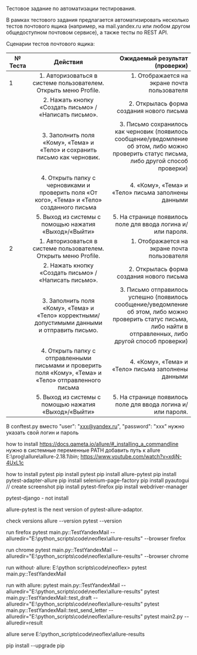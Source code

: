 Тестовое задание по автоматизации тестирования.

В рамках тестового задания предлагается автоматизировать несколько тестов почтового ящика (например, на mail.yandex.ru или любом другом общедоступном почтовом сервисе), а также тесты по REST API.

Сценарии тестов почтового ящика:

|№ Теста | Действия | Ожидаемый результат (проверки) |
| ------------- |:-------------:| -----: |
|1 | 1. Авторизоваться в системе пользователем. Открыть меню Profile. | 1. Отображается на экране почта пользователя |
||2. Нажать кнопку «Создать письмо» / «Написать письмо». | 2.  Открылась форма создания нового письма |
||3. Заполнить поля «Кому», «Тема» и «Тело» и сохранить письмо как черновик. | 3. Письмо сохранилось как черновик (появилось сообщение/уведомление об этом, либо можно проверить статус письма, либо другой способ проверки) |
||4. Открыть папку с черновиками и проверить поля «От кого», «Тема» и «Тело» созданного письма | 4. «Кому», «Тема» и «Тело» письма заполнены данными |
||5. Выход из системы с помощью нажатия «Выход»/«Выйти» | 5. На странице появилось поле для ввода логина и/или пароля. |
|2 | 1. Авторизоваться в системе пользователем. Открыть меню Profile. | 1. Отображается на экране почта пользователя |
|| 2. Нажать кнопку «Создать письмо» / «Написать письмо». | 2. Открылась форма создания нового письма |
|| 3. Заполнить поля «Кому», «Тема» и «Тело» корректными/допустимыми данными и отправить письмо. | 3. Письмо отправилось успешно (появилось сообщение/уведомление об этом, либо можно проверить статус письма, либо найти в отправленных, либо другой способ проверки) |
|| 4. Открыть папку с отправленными письмами и проверить поля «Кому», «Тема» и «Тело» отправленного письма | 4. «Кому», «Тема» и «Тело» письма заполнены данными|
|| 5. Выход из системы с помощью нажатия «Выход»/«Выйти» | 5. На странице появилось поле для ввода логина и/или пароля. |

В conftest.py
вместо
        "user": "xxx@yandex.ru",
        "password": "xxx"
нужно указать свой логин и пароль

how to install
https://docs.qameta.io/allure/#_installing_a_commandline
нужно в системные переменные PATH добавить путь к allure
E:\prog\allure\allure-2.18.1\bin;
https://www.youtube.com/watch?v=xdjN-4UxL1c

how to install pytest
pip install pytest
pip install allure-pytest
pip install pytest-adapter-allure
pip install selenium-page-factory
pip install pyautogui // create screenshot
pip install pytest-firefox
pip install webdriver-manager

pytest-django - not install

allure-pytest is the next version of pytest-allure-adaptor.

check versions
allure --version
pytest --version

run firefox
pytest main.py::TestYandexMail --alluredir="E:\python_scripts\code\neoflex\allure-results" --browser firefox

run chrome
pytest main.py::TestYandexMail --alluredir="E:\python_scripts\code\neoflex\allure-results" --browser chrome


run without· allure:
E:\python scripts\code\neoflex> pytest main.py::TestYandexMail

run with allure:
pytest main.py::TestYandexMail --alluredir="E:\python_scripts\code\neoflex\allure-results"
pytest main.py::TestYandexMail::test_draft --alluredir="E:\python_scripts\code\neoflex\allure-results"
pytest main.py::TestYandexMail::test_send_letter --alluredir="E:\python_scripts\code\neoflex\allure-results"
pytest main2.py --alluredir=result

allure serve E:\python_scripts\code\neoflex\allure-results


pip install --upgrade pip

